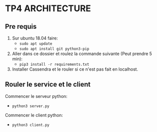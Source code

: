 # TP4 ARCHITECTURE

## Pre requis
1. Sur ubuntu 18.04 faire:
    - `sudo apt update`
    - `sudo apt install git python3-pip`
2. Aller dans ce dossier et roulez la commande suivante (Peut prendre 5 min):
    - `pip3 install -r requirements.txt`
3. Installer Cassendra et le rouler si ce n'est pas fait en localhost.

## Rouler le service et le client
Commencer le serveur python:
- `python3 server.py`

Commencer le client python:

- `python3 client.py`
